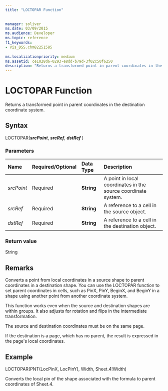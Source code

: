 ```yaml
---
title: "LOCTOPAR Function"
 
 
manager: soliver
ms.date: 03/09/2015
ms.audience: Developer
ms.topic: reference
f1_keywords:
- Vis_DSS.chm82251585
 
ms.localizationpriority: medium
ms.assetid: ce1028d6-0293-e8dd-b79d-3f02c50f6250
description: "Returns a transformed point in parent coordinates in the destination coordinate system."
---
```


# LOCTOPAR Function

Returns a transformed point in parent coordinates in the destination coordinate system.
  
## Syntax

LOCTOPAR(**_srcPoint_**, **_srcRef_**, **_dstRef_** )
  
### Parameters

|**Name**|**Required/Optional**|**Data Type**|**Description**|
|:-----|:-----|:-----|:-----|
| _srcPoint_ <br/> |Required  <br/> |**String** <br/> | A point in local coordinates in the source coordinate system. |
| _srcRef_ <br/> |Required  <br/> |**String** <br/> | A reference to a cell in the source object. |
| _dstRef_ <br/> |Required  <br/> |**String** <br/> | A reference to a cell in the destination object. |

### Return value

String
  
## Remarks

Converts a point from local coordinates in a source shape to parent coordinates in a destination shape. You can use the LOCTOPAR function to set parent coordinates in cells, such as PinX, PinY, BeginX, and BeginY in a shape using another point from another coordinate system.
  
This function works even when the source and destination shapes are within groups. It also adjusts for rotation and flips in the intermediate transformation.
  
The source and destination coordinates must be on the same page.
  
If the destination is a page, which has no parent, the result is expressed in the page's local coordinates.
  
## Example

LOCTOPAR(PNT(LocPinX, LocPinY), Width, Sheet.4!Width)
  
Converts the local pin of the shape associated with the formula to parent coordinates of Sheet.4.
  